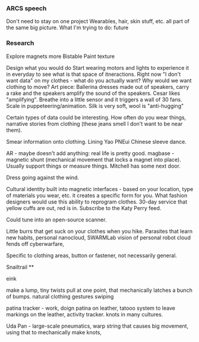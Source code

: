 ### ARCS speech
Don't need to stay on one project
Wearables, hair, skin stuff, etc. all part of the same big picture.
What I'm trying to do: future

### Research
Explore magnets more
Bistable 
Paint texture

Design what you would do
Start wearing motors and lights to experience it in everyday to see what is that space of itneractions. Right now "I don't want data" on my clothes - what do you actually want? Why would we want clothing to move? 
Art piece: Ballerina dresses made out of speakers, carry a rake and the speakers amplify the sound of the speakers. Cesar likes "amplifying". Breathe into a little sensor and it triggers a wall of 30 fans. Scale in puppeteering/animation. 
Silk is very soft, wool is "anti-hugging"

Certain types of data could be interesting. How often do you wear things, narrative stories from clothing (these jeans smell I don't want to be near them).

Smear information onto clothing.
Lining Yao PNEui
Chinese sleeve dance.

AR - maybe doesn't add anything: real life is pretty good.
magbase - magnetic shunt (mechanical movement that locks a magnet into place). Usually support things or measure things. Mitchell has some next door.

Dress going against the wind.

Cultural identity built into magnetic interfaces - based on your location, type of materials you wear, etc. it creates a specific form for you. What fashion designers would use this ability to reprogram clothes. 30-day service that yellow cuffs are out, red is in. Subscribe to the Katy Perry feed. 

Could tune into an open-source scanner.

Little burrs that get suck on your clothes when you hike. Parasites that learn new habits, personal nanocloud, SWARMLab vision of personal robot cloud fends off cyberwarfare, 

Specific to clothing areas, button or fastener, not necessarily general.

Snailtrail **

eink 

make a lump, tiny twists 
pull at one point, that mechanically latches a bunch of bumps.
natural clothing gestures
swiping 

patina tracker - work, doign patina on leather, tatooo system to leave markings on the leather, activity tracker.
knots in many cultures.

Uda Pan - large-scale pneumatics, warp string that causes big movement, using that to mechanically make knots, 

